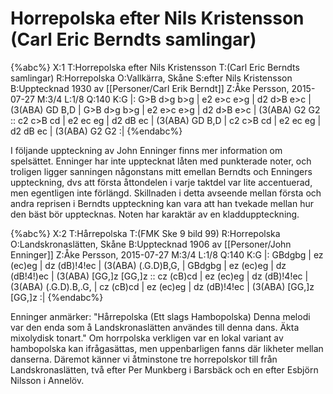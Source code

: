 # Horrepolska efter Nils Kristensson (Carl Eric Berndts samlingar)

{%abc%}
X:1
T:Horrepolska efter Nils Kristensson 
T:(Carl Eric Berndts samlingar)
R:Horrepolska
O:Vallkärra, Skåne
S:efter Nils Kristensson
B:Upptecknad 1930 av [[Personer/Carl Erik Berndt]]
Z:Åke Persson, 2015-07-27
M:3/4
L:1/8
Q:140
K:G
|: G>B d>g b>g | e2 e>c e>g | d2 d>B e>c | (3(ABA) GD B,D |
G>B d>g b>g | e2 e>c e>g | d2 d>B e>c | (3(ABA) G2 G2 ::
c2 c>B cd | e2 ec eg | d2 dB ec | (3(ABA) GD B,D |
c2 c>B cd | e2 ec eg | d2 dB ec | (3(ABA) G2 G2 :|
{%endabc%}

I följande uppteckning av John Enninger finns mer information om spelsättet.
Enninger har inte upptecknat låten med punkterade noter, och troligen ligger sanningen
någonstans mitt emellan Berndts och Enningers uppteckning, dvs att första åttondelen
i varje taktdel var lite accentuerad, men egentligen inte förlängd. Skillnaden i detta avseende mellan första och andra reprisen i Berndts uppteckning kan vara att han tvekade mellan hur den bäst bör upptecknas. Noten har karaktär av en kladduppteckning. 

{%abc%}
X:2
T:Hårrepolska 
T:(FMK Ske 9 bild 99)
R:Horrepolska
O:Landskronaslätten, Skåne
B:Upptecknad 1906 av [[Personer/John Enninger]]
Z:Åke Persson, 2015-07-27
M:3/4
L:1/8
Q:140
K:G
|: GBdgbg | ez (ec)eg | dz (dB)!4!ec | (3(ABA) (.G.D)B,G, |
 GBdgbg | ez (ec)eg | dz (dB!4!)ec | (3(ABA) [GG,]z [GG,]z ::
 cz (cB)cd | ez (ec)eg | dz (dB)!4!ec | (3(ABA) (.G.D).B,.G,  |
 cz (cB)cd | ez (ec)eg | dz (dB)!4!ec | (3(ABA)  [GG,]z [GG,]z  :|
{%endabc%}

Enninger anmärker: "Hårrepolska (Ett slags Hambopolska) Denna melodi var den enda som å Landskronaslätten användes till denna dans. Äkta mixolydisk tonart."
Om horrpolska verkligen var en lokal variant av hambopolska kan ifrågasättas, men uppenbarligen fanns där likheter mellan danserna. Däremot känner vi åtminstone tre horrepolskor till från Landskronaslätten, två efter Per Munkberg i Barsbäck och en efter Esbjörn Nilsson i Annelöv.
